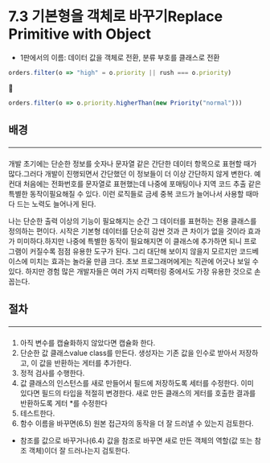 # 7.3 기본형을 객체로 바꾸기Replace Primitive with Object

- 1판에서의 이름: 데이터 값을 객체로 전환, 분류 부호를 클래스로 전환

```js
orders.filter(o => "high" = o.priority || rush === o.priority)
```
🔻
```js
orders.filter(o => o.priority.higherThan(new Priority("normal")))
```

## 배경 <hr>
#### 
개발 초기에는 단순한 정보를 숫자나 문자열 같은 간단한 데이터 항목으로 표현할 때가 많다.그러다 개발이 진행되면서 간단했던 이 정보들이 더 이상 간단하지 않게 변한다. 예컨대 처음에는 전화번호를 문자열로 표현했는데 나중에 포매팅이나 지역 코드 추출 같은 특별한 동작이필요해질 수 있다. 이런 로직들로 금세 중복 코드가 늘어나서 사용할 때마다 드는 노력도 늘어나게 된다.

나는 단순한 출력 이상의 기능이 필요해지는 순간 그 데이터를 표현하는 전용 클래스를 정의하는 편이다. 시작은 기본형 데이터를 단순히 감싼 것과 큰 차이가 없을 것이라 효과가 미미하다.하지만 나중에 특별한 동작이 필요해지면 이 클래스에 추가하면 되니 프로그램이 커질수록 점점 유용한 도구가 된다. 그리 대단해 보이지 않을지 모르지만 코드베이스에 미치는 효과는 놀라울 만큼 크다. 초보 프로그래머에게는 직관에 어긋나 보일 수 있다. 하지만 경험 많은 개발자들은 여러 가지 리팩터링 중에서도 가장 유용한 것으로 손꼽는다.
## 절차 <hr>
#### 
1. 아직 변수를 캡슐화하지 않았다면 캡슐화 한다.
2. 단순한 값 클래스value class를 만든다. 생성자는 기존 값을 인수로 받아서 저장하고, 이 값을 반환하는 게터를 추가한다.
3. 정적 검사를 수행한다.
4. 값 클래스의 인스턴스를 새로 만들어서 필드에 저장하도록 세터를 수정한다. 이미 있다면 필드의 타입을 적절히 변경한다.
새로 만든 클래스의 게터를 호출한 결과를 반환하도록 게터 *를 수정한다
6. 테스트한다.
7. 함수 이름을 바꾸면(6.5) 원본 접근자의 동작을 더 잘 드러낼 수 있는지 검토한다.
- 참조를 값으로 바꾸거나(6.4) 값을 참조로 바꾸면 새로 만든 객체의 역할(값 또는 참조 객체)이더 잘 드러나는지 검토한다.